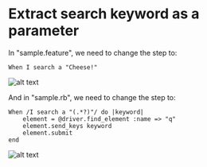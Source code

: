 # Extract search keyword as a parameter

In "sample.feature", we need to change the step to:

`When I search a "Cheese!"`

![alt text](https://raw.githubusercontent.com/hy1984427/BDD-with-PageObject/master/images/SeleniumWebDriverSampleFeatureParameterized2.png "Parameterize Selenium-WebDriver sample.feature")

And in "sample.rb", we need to change the step to:

<pre><code>When /I search a "(.*?)"/ do |keyword|
    element = @driver.find_element :name => "q"
    element.send_keys keyword
    element.submit
end
</pre></code>

![alt text](https://raw.githubusercontent.com/hy1984427/BDD-with-PageObject/master/images/SeleniumWebDriverSampleRBParameterized2.png "Parameterize Selenium-WebDriver sample.rb")
